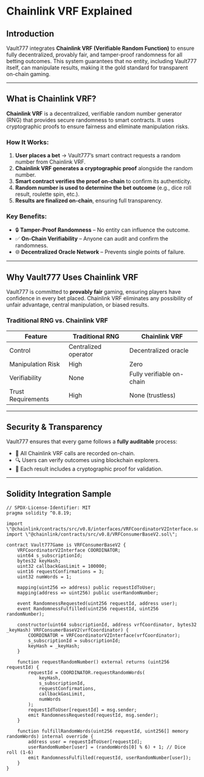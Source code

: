 # Chainlink VRF Explained

## Introduction

Vault777 integrates **Chainlink VRF (Verifiable Random Function)** to ensure fully decentralized, provably fair, and tamper-proof randomness for all betting outcomes. This system guarantees that no entity, including Vault777 itself, can manipulate results, making it the gold standard for transparent on-chain gaming.

---

## What is Chainlink VRF?

**Chainlink VRF** is a decentralized, verifiable random number generator (RNG) that provides secure randomness to smart contracts. It uses cryptographic proofs to ensure fairness and eliminate manipulation risks.

### How It Works:

1. **User places a bet** → Vault777’s smart contract requests a random number from Chainlink VRF.  
2. **Chainlink VRF generates a cryptographic proof** alongside the random number.  
3. **Smart contract verifies the proof on-chain** to confirm its authenticity.  
4. **Random number is used to determine the bet outcome** (e.g., dice roll result, roulette spin, etc.).  
5. **Results are finalized on-chain**, ensuring full transparency.

### Key Benefits:

- 🔒 **Tamper-Proof Randomness** – No entity can influence the outcome.  
- ✅ **On-Chain Verifiability** – Anyone can audit and confirm the randomness.  
- 🌐 **Decentralized Oracle Network** – Prevents single points of failure.  

---

## Why Vault777 Uses Chainlink VRF

Vault777 is committed to **provably fair** gaming, ensuring players have confidence in every bet placed. Chainlink VRF eliminates any possibility of unfair advantage, central manipulation, or biased results.

### Traditional RNG vs. Chainlink VRF

| Feature                | Traditional RNG      | Chainlink VRF          |
|------------------------|----------------------|-------------------------|
| Control                | Centralized operator | Decentralized oracle    |
| Manipulation Risk      | High                 | Zero                    |
| Verifiability          | None                 | Fully verifiable on-chain |
| Trust Requirements     | High                 | None (trustless)        |

---

## Security & Transparency

Vault777 ensures that every game follows a **fully auditable** process:

- 📄 All Chainlink VRF calls are recorded on-chain.  
- 🔍 Users can verify outcomes using blockchain explorers.  
- 🔐 Each result includes a cryptographic proof for validation.  

---

## Solidity Integration Sample

```solidity
// SPDX-License-Identifier: MIT
pragma solidity ^0.8.19;

import \"@chainlink/contracts/src/v0.8/interfaces/VRFCoordinatorV2Interface.sol\";
import \"@chainlink/contracts/src/v0.8/VRFConsumerBaseV2.sol\";

contract Vault777Game is VRFConsumerBaseV2 {
    VRFCoordinatorV2Interface COORDINATOR;
    uint64 s_subscriptionId;
    bytes32 keyHash;
    uint32 callbackGasLimit = 100000;
    uint16 requestConfirmations = 3;
    uint32 numWords = 1;

    mapping(uint256 => address) public requestIdToUser;
    mapping(address => uint256) public userRandomNumber;

    event RandomnessRequested(uint256 requestId, address user);
    event RandomnessFulfilled(uint256 requestId, uint256 randomNumber);

    constructor(uint64 subscriptionId, address vrfCoordinator, bytes32 _keyHash) VRFConsumerBaseV2(vrfCoordinator) {
        COORDINATOR = VRFCoordinatorV2Interface(vrfCoordinator);
        s_subscriptionId = subscriptionId;
        keyHash = _keyHash;
    }

    function requestRandomNumber() external returns (uint256 requestId) {
        requestId = COORDINATOR.requestRandomWords(
            keyHash,
            s_subscriptionId,
            requestConfirmations,
            callbackGasLimit,
            numWords
        );
        requestIdToUser[requestId] = msg.sender;
        emit RandomnessRequested(requestId, msg.sender);
    }

    function fulfillRandomWords(uint256 requestId, uint256[] memory randomWords) internal override {
        address user = requestIdToUser[requestId];
        userRandomNumber[user] = (randomWords[0] % 6) + 1; // Dice roll (1-6)
        emit RandomnessFulfilled(requestId, userRandomNumber[user]);
    }
}
